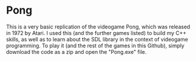 # Pong
This is a very basic replication of the videogame Pong, which was released in 1972 by Atari. I used this (and the further games listed) to build my C++ skills, as well as to learn about the SDL library in the context of videogame programming.
To play it (and the rest of the games in this Github), simply download the code as a zip and open the "Pong.exe" file.

